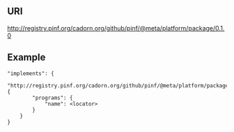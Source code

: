 
URI
---

http://registry.pinf.org/cadorn.org/github/pinf/@meta/platform/package/0.1.0

Example
-------

    "implements": {
        "http://registry.pinf.org/cadorn.org/github/pinf/@meta/platform/package/0.1.0": {
            "programs": {
                "name": <locator>
            }
        }
    }

